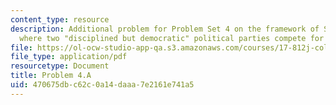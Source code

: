 ```yaml
---
content_type: resource
description: Additional problem for Problem Set 4 on the framework of Snyder (1994),
  where two "disciplined but democratic" political parties compete for election.
file: https://ol-ocw-studio-app-qa.s3.amazonaws.com/courses/17-812j-collective-choice-i-fall-2008/470675dbc62c0a14daaa7e2161e741a5_problem4a.pdf
file_type: application/pdf
resourcetype: Document
title: Problem 4.A
uid: 470675db-c62c-0a14-daaa-7e2161e741a5
---
```

